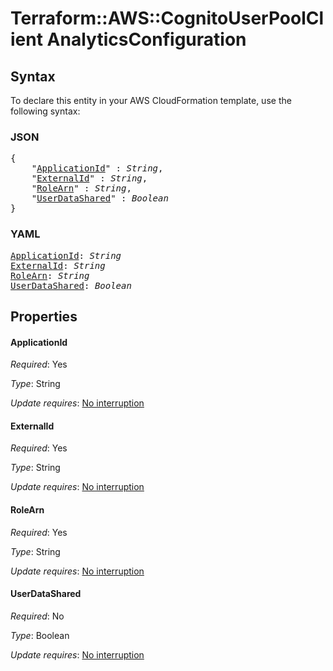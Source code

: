 # Terraform::AWS::CognitoUserPoolClient AnalyticsConfiguration

## Syntax

To declare this entity in your AWS CloudFormation template, use the following syntax:

### JSON

<pre>
{
    "<a href="#applicationid" title="ApplicationId">ApplicationId</a>" : <i>String</i>,
    "<a href="#externalid" title="ExternalId">ExternalId</a>" : <i>String</i>,
    "<a href="#rolearn" title="RoleArn">RoleArn</a>" : <i>String</i>,
    "<a href="#userdatashared" title="UserDataShared">UserDataShared</a>" : <i>Boolean</i>
}
</pre>

### YAML

<pre>
<a href="#applicationid" title="ApplicationId">ApplicationId</a>: <i>String</i>
<a href="#externalid" title="ExternalId">ExternalId</a>: <i>String</i>
<a href="#rolearn" title="RoleArn">RoleArn</a>: <i>String</i>
<a href="#userdatashared" title="UserDataShared">UserDataShared</a>: <i>Boolean</i>
</pre>

## Properties

#### ApplicationId

_Required_: Yes

_Type_: String

_Update requires_: [No interruption](https://docs.aws.amazon.com/AWSCloudFormation/latest/UserGuide/using-cfn-updating-stacks-update-behaviors.html#update-no-interrupt)

#### ExternalId

_Required_: Yes

_Type_: String

_Update requires_: [No interruption](https://docs.aws.amazon.com/AWSCloudFormation/latest/UserGuide/using-cfn-updating-stacks-update-behaviors.html#update-no-interrupt)

#### RoleArn

_Required_: Yes

_Type_: String

_Update requires_: [No interruption](https://docs.aws.amazon.com/AWSCloudFormation/latest/UserGuide/using-cfn-updating-stacks-update-behaviors.html#update-no-interrupt)

#### UserDataShared

_Required_: No

_Type_: Boolean

_Update requires_: [No interruption](https://docs.aws.amazon.com/AWSCloudFormation/latest/UserGuide/using-cfn-updating-stacks-update-behaviors.html#update-no-interrupt)

